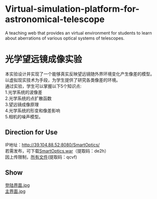 # Virtual-simulation-platform-for-astronomical-telescope
A teaching web that  provides an virtual environment for students to learn  about aberrations of various optical systems of telescopes.
# 光学望远镜成像实验
本实验设计并实现了一个能够真实反映望远镜随外界环境变化产生像差的模型。<br>
以虚拟现实技术为手段，为学生提供了研究各类像差的环境。<br>
通过实验，学生可以掌握以下5个知识点:<br>
      1.光学系统的波像差<br>
      2.光学系统的点扩散函数<br>
      3.望远镜成像原理<br>
      4.光学系统的形变和像差影响<br>
      5.相机的噪声模型。
## Direction for Use
IP地址：http://39.104.88.52:8080/SmartOptics/<br>
若需发布，可下载[SmartOptics.war](https://pan.baidu.com/s/1xA2qON15GM2K3sozilgA_g)（提取码：de2h）<br>
因上传限制，[所有文件](https://pan.baidu.com/s/1j-f0dQfBJ97nCVOsEkwokA)(提取码：qcvf)
## Show
[登陆界面.jpg](https://github.com/SmartImagingLab/Virtual-simulation-platform-for-astronomical-telescope/blob/master/images/%E7%99%BB%E9%99%86%E7%95%8C%E9%9D%A2.png)<br>
[主界面.jpg](https://github.com/SmartImagingLab/Virtual-simulation-platform-for-astronomical-telescope/blob/master/images/%E4%B8%BB%E7%95%8C%E9%9D%A2.png)

